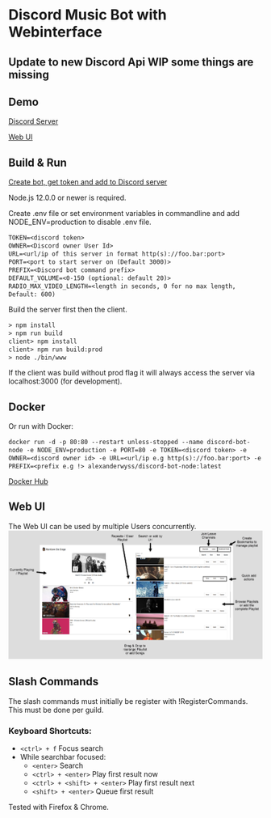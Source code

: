 # Discord Music Bot with Webinterface

## Update to new Discord Api WIP some things are missing

## Demo
[Discord Server](https://discord.gg/7v9jSsukYw)

[Web UI](https://discord-demo.wyss.tech/player/790550663280459786)

## Build & Run

[Create bot, get token and add to Discord server](https://github.com/AlexanderWyss/discord-bot-node/blob/master/DiscordBotREADME.md)

Node.js 12.0.0 or newer is required.

Create .env file or set environment variables in commandline and add NODE_ENV=production to disable .env file.
```
TOKEN=<discord token>
OWNER=<Discord owner User Id>
URL=<url/ip of this server in format http(s)://foo.bar:port>
PORT=<port to start server on (Default 3000)>
PREFIX=<Discord bot command prefix>
DEFAULT_VOLUME=<0-150 (optional: default 20)>
RADIO_MAX_VIDEO_LENGTH=<length in seconds, 0 for no max length, Default: 600)
```

Build the server first then the client.
```
> npm install
> npm run build
client> npm install
client> npm run build:prod
> node ./bin/www
```

If the client was build without prod flag it will always access the server via localhost:3000 (for development).

## Docker
Or run with Docker:
```
docker run -d -p 80:80 --restart unless-stopped --name discord-bot-node -e NODE_ENV=production -e PORT=80 -e TOKEN=<discord token> -e OWNER=<discord owner id> -e URL=<url/ip e.g http(s)://foo.bar:port> -e PREFIX=<prefix e.g !> alexanderwyss/discord-bot-node:latest
```
[Docker Hub](https://hub.docker.com/r/alexanderwyss/discord-bot-node)

## Web UI
The Web UI can be used by multiple Users concurrently.
![Web UI](https://raw.githubusercontent.com/AlexanderWyss/README-assets/master/discord-bot-node-web-ui.png)


## Slash Commands
The slash commands must initially be register with !RegisterCommands.
This must be done per guild.

### Keyboard Shortcuts:
* `<ctrl> + f` Focus search
* While searchbar focused:
    * `<enter>` Search
    * `<ctrl> + <enter>` Play first result now
    * `<ctrl> + <shift> + <enter>` Play first result next
    * `<shift> + <enter>` Queue first result

Tested with Firefox & Chrome.
